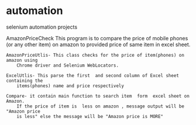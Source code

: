 # automation
selenium automation projects

AmazonPriceCheck
This program is to compare the price of mobile phones (or any other item) on amazon
to  provided price  of same item  in excel sheet.

	AmazonPriceUtlis- This class checks for the price of item(phones) on amazon using
		Chrome driver and Selenium WebLocators.

	ExcelUtlis- This parse the first  and second column of Excel sheet containing the
		items(phones) name and price respectively

	Compare- it contain main function to search item  form  excel sheet on Amazon.
		If the price of item is  less on amazon , message output will be "Amazon price
		is less" else the message will be "Amazon price is MORE"
